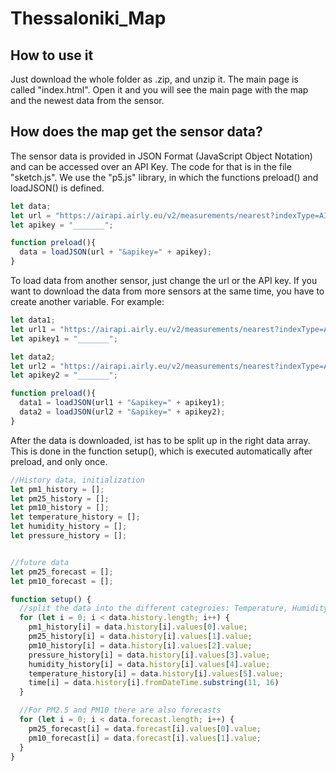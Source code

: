 # Thessaloniki_Map

## How to use it
Just download the whole folder as .zip, and unzip it. The main page is called "index.html". Open it and you will see the main page with the map and the newest data from the sensor.

## How does the map get the sensor data?

The sensor data is provided in JSON Format (JavaScript Object Notation) and can be accessed over an API Key. The code for that is in the file "sketch.js". We use the "p5.js" library, in which the functions preload() and loadJSON() is defined.

```javascript
let data;
let url = "https://airapi.airly.eu/v2/measurements/nearest?indexType=AIRLY_CAQI&lat=40.626735&lng=22.961053&maxDistanceKM=1";
let apikey = "_______";

function preload(){
  data = loadJSON(url + "&apikey=" + apikey);
}
```
To load data from another sensor, just change the url or the API key. If you want to download the data from more sensors at the same time, you have to create another variable. For example:

```javascript
let data1;
let url1 = "https://airapi.airly.eu/v2/measurements/nearest?indexType=AIRLY_CAQI&lat=40.626735&lng=22.961053&maxDistanceKM=1";
let apikey1 = "_______";

let data2;
let url2 = "https://airapi.airly.eu/v2/measurements/nearest?indexType=AIRLY_CAQI&lat=40.626735&lng=22.961053&maxDistanceKM=1";
let apikey2 = "_______";

function preload(){
  data1 = loadJSON(url1 + "&apikey=" + apikey1);
  data2 = loadJSON(url2 + "&apikey=" + apikey2);
}
```

After the data is downloaded, ist has to be split up in the right data array. This is done in the function setup(), which is executed automatically after preload, and only once.

```javascript
//History data, initialization
let pm1_history = [];
let pm25_history = [];
let pm10_history = [];
let temperature_history = [];
let humidity_history = [];
let pressure_history = [];


//future data
let pm25_forecast = [];
let pm10_forecast = [];

function setup() {
  //split the data into the different categroies: Temperature, Humidity, Pressure, PM's
  for (let i = 0; i < data.history.length; i++) {
    pm1_history[i] = data.history[i].values[0].value;
    pm25_history[i] = data.history[i].values[1].value;
    pm10_history[i] = data.history[i].values[2].value;
    pressure_history[i] = data.history[i].values[3].value;
    humidity_history[i] = data.history[i].values[4].value;
    temperature_history[i] = data.history[i].values[5].value;
    time[i] = data.history[i].fromDateTime.substring(11, 16)
  }

  //For PM2.5 and PM10 there are also forecasts
  for (let i = 0; i < data.forecast.length; i++) {
    pm25_forecast[i] = data.forecast[i].values[0].value;
    pm10_forecast[i] = data.forecast[i].values[1].value;
  }
}

```
